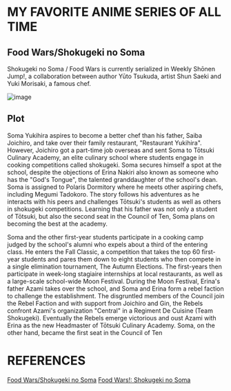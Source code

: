 # MY FAVORITE ANIME SERIES OF ALL TIME
## Food Wars/Shokugeki no Soma
Shokugeki no Soma / Food Wars is currently serialized in Weekly Shōnen Jump!, a collaboration between author Yūto Tsukuda, artist Shun Saeki and Yuki Morisaki, a famous chef.

![image](https://github.com/tinezthedev/app-dev/assets/127572614/14104a4f-8886-4267-9497-722b3beb8c37)

## Plot
Soma Yukihira aspires to become a better chef than his father, Saiba Joichiro, and take over their family restaurant, "Restaurant Yukihira". However, Joichiro got a part-time job overseas and sent Soma to Tōtsuki Culinary Academy, an elite culinary school where students engage in cooking competitions called shokugeki. Soma secures himself a spot at the school, despite the objections of Erina Nakiri also known as someone who has the "God's Tongue", the talented granddaughter of the school's dean. Soma is assigned to Polaris Dormitory where he meets other aspiring chefs, including Megumi Tadokoro. The story follows his adventures as he interacts with his peers and challenges Tōtsuki's students as well as others in shokugeki competitions. Learning that his father was not only a student of Tōtsuki, but also the second seat in the Council of Ten, Soma plans on becoming the best at the academy.

Soma and the other first-year students participate in a cooking camp judged by the school's alumni who expels about a third of the entering class. He enters the Fall Classic, a competition that takes the top 60 first-year students and pares them down to eight students who then compete in a single elimination tournament, The Autumn Elections. The first-years then participate in week-long stagiaire internships at local restaurants, as well as a large-scale school-wide Moon Festival. During the Moon Festival, Erina's father Azami takes over the school, and Soma and Erina form a rebel faction to challenge the establishment. The disgruntled members of the Council join the Rebel Faction and with support from Joichiro and Gin, the Rebels confront Azami's organization "Central" in a Regiment De Cuisine (Team Shokugeki). Eventually the Rebels emerge victorious and oust Azami with Erina as the new Headmaster of Tōtsuki Culinary Academy. Soma, on the other hand, became the first seat in the Council of Ten

# REFERENCES
[Food Wars/Shokugeki no Soma](https://shokugekinosoma.fandom.com/wiki/Shokugeki_no_Soma_Wiki)
[Food Wars!: Shokugeki no Soma](https://www.wikiwand.com/en/Food_Wars!:_Shokugeki_no_Soma)

